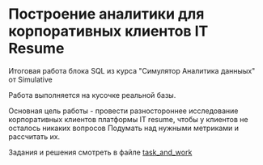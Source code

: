# Построение аналитики для корпоративных клиентов IT Resume

Итоговая работа блока SQL из курса "Симулятор Аналитика данныых" от Simulative

Работа выполняется на кусочке реальной базы.

Основная цель работы - провести разностороннее исследование корпоративных клиентов платформы IT resume, чтобы у клиентов не осталось никаких вопросов
Подумать над нужными метриками и рассчитать их.

Задания и решения смотреть в файле [task_and_work](task_and_work.md)